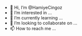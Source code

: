 - 👋 Hi, I’m @HamiyeCingoz
- 👀 I’m interested in ...
- 🌱 I’m currently learning ...
- 💞️ I’m looking to collaborate on ...
- 📫 How to reach me ...

<!---
HamiyeCingoz/HamiyeCingoz is a ✨ special ✨ repository because its `README.md` (this file) appears on your GitHub profile.
You can click the Preview link to take a look at your changes.
--->
